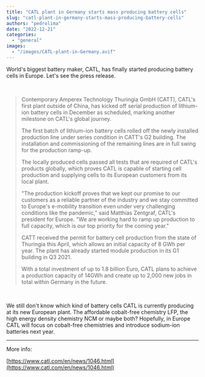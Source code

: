 ```yaml
---
title: "CATL plant in Germany starts mass producing battery cells"
slug: "catl-plant-in-germany-starts-mass-producing-battery-cells"
authors: "pedrolima"
date: "2022-12-21"
categories: 
  - "general"
images: 
  - "/images/CATL-plant-in-Germany.avif"
---
```


World's biggest battery maker, CATL, has finally started producing battery cells in Europe. Let's see the press release.

 

> Contemporary Amperex Technology Thuringia GmbH (CATT), CATL's first plant outside of China, has kicked off serial production of lithium-ion battery cells in December as scheduled, marking another milestone on CATL's global journey.
> 
> The first batch of lithium-ion battery cells rolled off the newly installed production line under series condition in CATT's G2 building. The installation and commissioning of the remaining lines are in full swing for the production ramp-up.
> 
> The locally produced cells passed all tests that are required of CATL's products globally, which proves CATL is capable of starting cell production and supplying cells to its European customers from its local plant.
> 
> "The production kickoff proves that we kept our promise to our customers as a reliable partner of the industry and we stay committed to Europe's e-mobility transition even under very challenging conditions like the pandemic," said Matthias Zentgraf, CATL's president for Europe. "We are working hard to ramp up production to full capacity, which is our top priority for the coming year."
> 
> CATT received the permit for battery cell production from the state of Thuringia this April, which allows an initial capacity of 8 GWh per year. The plant has already started module production in its G1 building in Q3 2021.
> 
> With a total investment of up to 1.8 billion Euro, CATL plans to achieve a production capacity of 14GWh and create up to 2,000 new jobs in total within Germany in the future.

 

We still don't know which kind of battery cells CATL is currently producing at its new European plant. The affordable cobalt-free chemistry LFP, the high energy density chemistry NCM or maybe both? Hopefully, in Europe CATL will focus on cobalt-free chemistries and introduce sodium-ion batteries next year.

---

More info:

[https://www.catl.com/en/news/1046.html](https://www.catl.com/en/news/1046.html)
